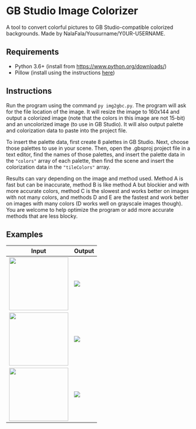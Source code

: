 # GB Studio Image Colorizer
A tool to convert colorful pictures to GB Studio-compatible colorized backgrounds. Made by NalaFala/Yousurname/Y0UR-U5ERNAME.

## Requirements
- Python 3.6+ (install from https://www.python.org/downloads/)
- Pillow (install using the instructions [here](https://pillow.readthedocs.io/en/stable/installation.html))

## Instructions
Run the program using the command `py img2gbc.py`. The program will ask for the file location of the image. It will resize the image to 160x144 and output a colorized image (note that the colors in this image are not 15-bit) and an uncolorized image (to use in GB Studio). It will also output palette and colorization data to paste into the project file.

To insert the palette data, first create 8 palettes in GB Studio. Next, choose those palettes to use in your scene. Then, open the .gbsproj project file in a text editor, find the names of those palettes, and insert the palette data in the `"colors"` array of each palette, then find the scene and insert the colorization data in the `"tileColors"` array.

Results can vary depending on the image and method used. Method A is fast but can be inaccurate, method B is like method A but blockier and with more accurate colors, method C is the slowest and works better on images with not many colors, and methods D and E are the fastest and work better on images with many colors (D works well on grayscale images though). You are welcome to help optimize the program or add more accurate methods that are less blocky.

## Examples
|Input|Output|
|-----|------|
|<img width=160 height=144 src=https://user-images.githubusercontent.com/50276952/147837695-05bb5b77-e7f0-4cd7-b0d0-cee0caaa4d17.jpg>|![](https://user-images.githubusercontent.com/50276952/147837713-53bb4e7e-11f5-4cc5-b4f2-de576eccf92c.png)|
|<img width=160 height=144 src=https://user-images.githubusercontent.com/50276952/147837829-90f72eaf-1ea2-43c3-9379-592b7d3d2e20.jpg>|![](https://user-images.githubusercontent.com/50276952/147837843-982456b5-d1ce-4822-8217-97781eea0aba.png)|
|<img width=160 height=144 src=https://user-images.githubusercontent.com/50276952/147837914-b2c7356a-eec2-4b59-8c23-d5be244d3796.jpg>|![](https://user-images.githubusercontent.com/50276952/147861750-128e3308-5d1c-41dd-90c1-e6b1b7f471fc.png)|
